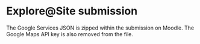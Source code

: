 # Explore@Site submission

The Google Services JSON is zipped within the submission on Moodle. The Google Maps API key is also removed from the file.
